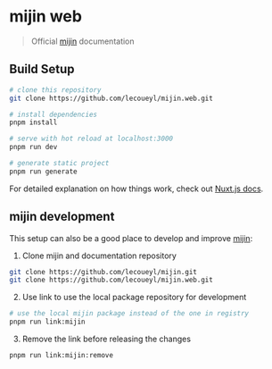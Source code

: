 # mijin web

> Official [mijin](https://github.com/lecoueyl/mijin) documentation
## Build Setup

```bash
# clone this repository
git clone https://github.com/lecoueyl/mijin.web.git

# install dependencies
pnpm install

# serve with hot reload at localhost:3000
pnpm run dev

# generate static project
pnpm run generate
```

For detailed explanation on how things work, check out [Nuxt.js docs](https://nuxtjs.org).

## mijin development

This setup can also be a good place to develop and improve
[mijin](https://github.com/lecoueyl/mijin):

1. Clone mijin and documentation repository

```bash
git clone https://github.com/lecoueyl/mijin.git
git clone https://github.com/lecoueyl/mijin.web.git
```

2. Use link to use the local package repository for development

```bash
# use the local mijin package instead of the one in registry
pnpm run link:mijin
```

3. Remove the link before releasing the changes

```bash
pnpm run link:mijin:remove
```
